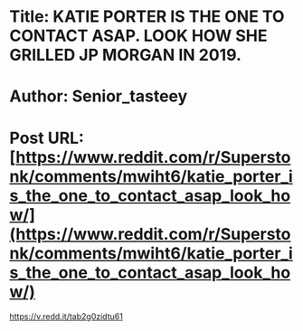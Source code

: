 # Title: KATIE PORTER IS THE ONE TO CONTACT ASAP. LOOK HOW SHE GRILLED JP MORGAN IN 2019.
# Author: Senior_tasteey
# Post URL: [https://www.reddit.com/r/Superstonk/comments/mwiht6/katie_porter_is_the_one_to_contact_asap_look_how/](https://www.reddit.com/r/Superstonk/comments/mwiht6/katie_porter_is_the_one_to_contact_asap_look_how/)


https://v.redd.it/tab2g0zidtu61